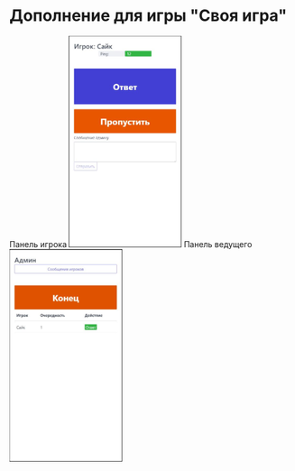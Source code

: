 # Дополнение для игры "Своя игра"
Панель игрока
<img src="https://github.com/psy667/jeopardy_addon/blob/master/player.JPG" width="200"/>
Панель ведущего
<img src="https://github.com/psy667/jeopardy_addon/blob/master/admin.JPG" width="200"/>
